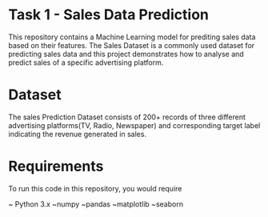 # Task 1 - Sales Data Prediction

This repository contains a Machine Learning model for prediting sales data based on their features. The Sales Dataset is a commonly used dataset for predicting sales data and this project demonstrates how to analyse and predict sales of a specific advertising platform.

# Dataset

The sales Prediction Dataset consists of 200+ records of three different advertising platforms(TV, Radio, Newspaper) and corresponding target label indicating the revenue generated in sales.

# Requirements

To run this code in this repository, you would require 

~ Python 3.x
~numpy
~pandas
~matplotlib
~seaborn



